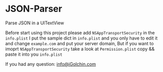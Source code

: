 # JSON-Parser
Parse JSON in a UITextView

Before start using this project please add <code>NSAppTransportSecurity</code> in the <code>info.plist</code>
I put the sample dict in <code>info.plist</code> and you only have to edit it and change <code>example.com</code> and put your server domain,
But if you want to imoprt <code>NSAppTransportSecurity</code> take a look at <code>Permission.plist</code> copy && paste it into you <code>info.plist</code> 

If you had any question: <a href="mailto:info@igolchin.com">info@iGolchin.com</a>
